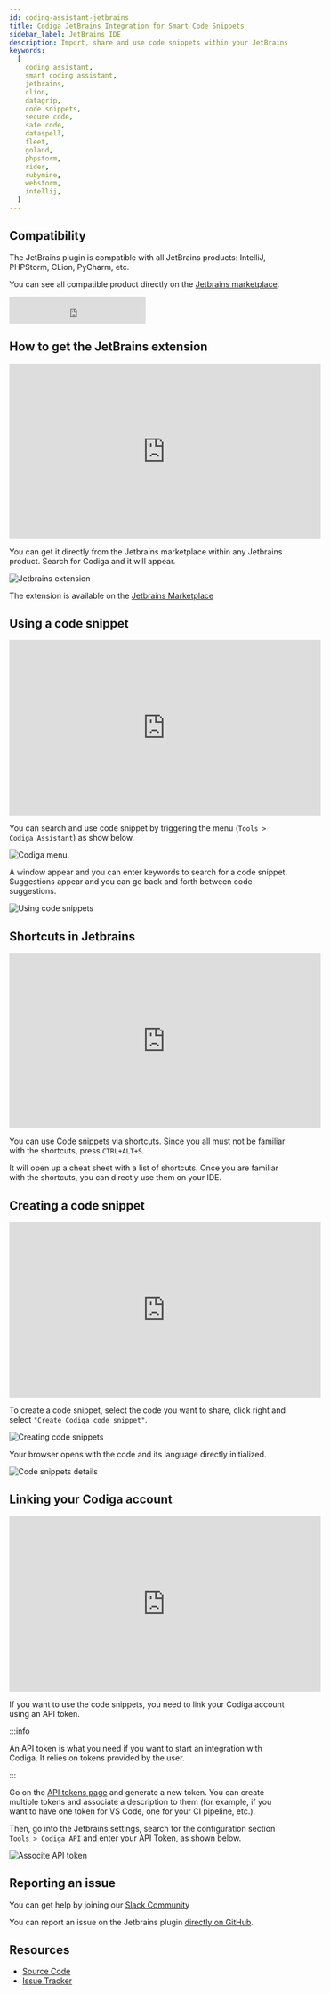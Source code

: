```yaml
---
id: coding-assistant-jetbrains
title: Codiga JetBrains Integration for Smart Code Snippets
sidebar_label: JetBrains IDE
description: Import, share and use code snippets within your JetBrains product. Works IntelliJ, Clion, Datagrip, PHP Storm, Rubymine and more.
keywords:
  [
    coding assistant,
    smart coding assistant,
    jetbrains,
    clion,
    datagrip,
    code snippets,
    secure code,
    safe code,
    dataspell,
    fleet,
    goland,
    phpstorm,
    rider,
    rubymine,
    webstorm,
    intellij,
  ]
---
```


## Compatibility

The JetBrains plugin is compatible with all JetBrains products: IntelliJ, PHPStorm, CLion, PyCharm, etc.

You can see all compatible product directly on the [Jetbrains marketplace](https://plugins.jetbrains.com/plugin/17969-codiga).

<iframe frameborder="none" width="245px" height="48px" src="https://plugins.jetbrains.com/embeddable/install/17969"></iframe>

## How to get the JetBrains extension

<iframe width="560" height="315" src="https://www.youtube.com/embed/ckOonbTykAc?start=80" title="YouTube video player" frameborder="0" allow="accelerometer; autoplay; clipboard-write; encrypted-media; gyroscope; picture-in-picture" allowfullscreen></iframe>

You can get it directly from the Jetbrains marketplace within any Jetbrains product. Search for Codiga and it will appear.

![Jetbrains extension](/img/coding-assistant/jetbrains-plugin.png)

The extension is available on the [Jetbrains Marketplace](https://plugins.jetbrains.com/plugin/17969-codiga)

## Using a code snippet

<iframe width="560" height="315" src="https://www.youtube.com/embed/ckOonbTykAc?start=195" title="YouTube video player" frameborder="0" allow="accelerometer; autoplay; clipboard-write; encrypted-media; gyroscope; picture-in-picture" allowfullscreen></iframe>

You can search and use code snippet by triggering the menu (`Tools > Codiga Assistant`) as show below.

![Codiga menu](/img/coding-assistant/jetbrains-menu.png).

A window appear and you can enter keywords to search for a code snippet. Suggestions appear and you can go back and forth between code suggestions.

![Using code snippets](/img/coding-assistant/jetbrains-use-recipe.gif)

## Shortcuts in Jetbrains

<iframe width="560" height="315" src="https://www.youtube.com/embed/ckOonbTykAc?start=251" title="YouTube video player" frameborder="0" allow="accelerometer; autoplay; clipboard-write; encrypted-media; gyroscope; picture-in-picture" allowfullscreen></iframe>

You can use Code snippets via shortcuts. Since you all must not be familiar with the shortcuts, press `CTRL+ALT+S`.

It will open up a cheat sheet with a list of shortcuts. Once you are familiar with the shortcuts, you can directly use them on your IDE.

## Creating a code snippet

<iframe width="560" height="315" src="https://www.youtube.com/embed/ckOonbTykAc?start=312" title="YouTube video player" frameborder="0" allow="accelerometer; autoplay; clipboard-write; encrypted-media; gyroscope; picture-in-picture" allowfullscreen></iframe>

To create a code snippet, select the code you want to share, click right and select `"Create Codiga code snippet"`.

![Creating code snippets](/img/coding-assistant/jetbrains-create-snippet-01.png)

Your browser opens with the code and its language directly initialized.

![Code snippets details](/img/coding-assistant/jetbrains-create-snippet-02.png)

## Linking your Codiga account

<iframe width="560" height="315" src="https://www.youtube.com/embed/ckOonbTykAc?start=110" title="YouTube video player" frameborder="0" allow="accelerometer; autoplay; clipboard-write; encrypted-media; gyroscope; picture-in-picture" allowfullscreen></iframe>

If you want to use the code snippets, you need to link your Codiga account using an API token.

:::info

An API token is what you need if you want to start an integration with Codiga. It relies on tokens
provided by the user.

:::

Go on the [API tokens page](https://app.codiga.io/api-tokens) and generate a new token. You can create multiple tokens
and associate a description to them (for example, if you want to have one token for VS Code, one for your CI pipeline, etc.).

Then, go into the Jetbrains settings, search for the configuration section `Tools > Codiga API` and enter your API Token, as shown below.

![Associte API token](/img/coding-assistant/jetbrains-api-token.png)

## Reporting an issue

You can get help by joining our [Slack Community](https://join.slack.com/t/codigahq/shared_invite/zt-9hvmfwie-9BUVFwZDwvpIGlkHv2mzYQ)

You can report an issue on the Jetbrains plugin [directly on GitHub](https://github.com/codiga/jetbrains-plugin/issues).

## Resources

- [Source Code](https://github.com/codiga/jetbrains-plugin)
- [Issue Tracker](https://github.com/codiga/jetbrains-plugin/issues)
